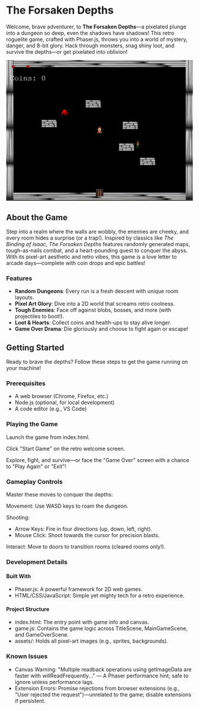 # The Forsaken Depths
Welcome, brave adventurer, to **The Forsaken Depths**—a pixelated plunge into a dungeon so deep, even the shadows have shadows! This retro roguelite game, crafted with Phaser.js, throws you into a world of mystery, danger, and 8-bit glory. Hack through monsters, snag shiny loot, and survive the depths—or get pixelated into oblivion!

![Game Screenshot](assets/screenshot.png) <!-- Replace with an actual screenshot path -->

## About the Game
Step into a realm where the walls are wobbly, the enemies are cheeky, and every room hides a surprise (or a trap!). Inspired by classics like *The Binding of Isaac*, *The Forsaken Depths* features randomly generated maps, tough-as-nails combat, and a heart-pounding quest to conquer the abyss. With its pixel-art aesthetic and retro vibes, this game is a love letter to arcade days—complete with coin drops and epic battles!

### Features
- **Random Dungeons**: Every run is a fresh descent with unique room layouts.
- **Pixel Art Glory**: Dive into a 2D world that screams retro coolness.
- **Tough Enemies**: Face off against blobs, bosses, and more (with projectiles to boot!).
- **Loot & Hearts**: Collect coins and health-ups to stay alive longer.
- **Game Over Drama**: Die gloriously and choose to fight again or escape!

## Getting Started
Ready to brave the depths? Follow these steps to get the game running on your machine!

### Prerequisites
- A web browser (Chrome, Firefox, etc.)
- Node.js (optional, for local development)
- A code editor (e.g., VS Code)

### Playing the Game
Launch the game from index.html.

Click "Start Game" on the retro welcome screen.

Explore, fight, and survive—or face the "Game Over" screen with a chance to "Play Again" or "Exit"!

### Gameplay Controls
Master these moves to conquer the depths:

Movement: Use WASD keys to roam the dungeon.

Shooting:
- Arrow Keys: Fire in four directions (up, down, left, right).
- Mouse Click: Shoot towards the cursor for precision blasts.

Interact: Move to doors to transition rooms (cleared rooms only!).

### Development Details

#### Built With
- Phaser.js: A powerful framework for 2D web games.
- HTML/CSS/JavaScript: Simple yet mighty tech for a retro experience.

#### Project Structure
- index.html: The entry point with game info and canvas.
- game.js: Contains the game logic across TitleScene, MainGameScene, and GameOverScene.
- assets/: Holds all pixel-art images (e.g., sprites, backgrounds).

### Known Issues
- Canvas Warning: "Multiple readback operations using getImageData are faster with willReadFrequently..." — A Phaser performance hint; safe to ignore unless performance lags.
- Extension Errors: Promise rejections from browser extensions (e.g., "User rejected the request")—unrelated to the game; disable extensions if persistent.
